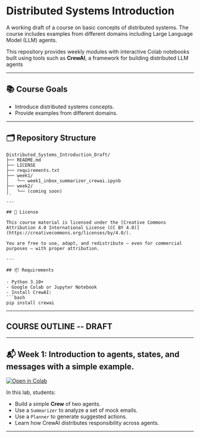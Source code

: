 # Distributed Systems Introduction

A working draft of a course on basic concepts of distributed systems. The course includes examples from different domains including Large Language Model (LLM) agents.

This repository provides weekly modules with interactive Colab notebooks built using tools such as **CrewAI**, 
a framework for building distributed LLM agents

---

## 📚 Course Goals

- Introduce distributed systems concepts.
- Provide examples from different domains.

---

## 🗂️ Repository Structure

```
Distributed_Systems_Introduction_Draft/
├── README.md
├── LICENSE
├── requirements.txt
├── week1/
│   └── week1_inbox_summarizer_crewai.ipynb
├── week2/
│   └── (coming soon)
``
---

## 📄 License

This course material is licensed under the [Creative Commons Attribution 4.0 International License (CC BY 4.0)](https://creativecommons.org/licenses/by/4.0/).

You are free to use, adapt, and redistribute — even for commercial purposes — with proper attribution.

---

## 📦 Requirements

- Python 3.10+
- Google Colab or Jupyter Notebook
- Install CrewAI:
```bash
pip install crewai
```
---

## COURSE OUTLINE -- DRAFT

---

## 📬 Week 1: Introduction to agents, states, and messages with a simple example.

[![Open in Colab](https://colab.research.google.com/assets/colab-badge.svg)](
https://colab.research.google.com/github/kmchandy/distributed-systems-course/blob/main/week1/week1_inbox_summarizer_crewai.ipynb) 

In this lab, students:
- Build a simple **Crew** of two agents.
- Use a `Summarizer` to analyze a set of mock emails.
- Use a `Planner` to generate suggested actions.
- Learn how CrewAI distributes responsibility across agents.

---
